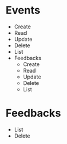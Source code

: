 # Events

* Create
* Read
* Update
* Delete
* List
* Feedbacks
    - Create
    - Read
    - Update
    - Delete
    - List

# Feedbacks

* List
* Delete
